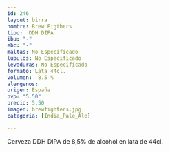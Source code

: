 ```yaml
---
id: 246
layout: birra
nombre: Brew Figthers
tipo:  DDH DIPA
ibu: "-"
ebc: "-"
maltas: No Especificado
lupulos: No Especificado
levaduras: No Especificado
formato: Lata 44cl.
volumen:  8.5 %
alergenos: 
origen: España
pvp: "5.50"
precio: 5.50
imagen: brewfighters.jpg
categoria: [India_Pale_Ale]

---
```

Cerveza DDH DIPA de 8,5% de alcohol en lata de 44cl.

